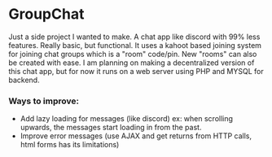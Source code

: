 # GroupChat

Just a side project I wanted to make. A chat app like discord with 99% less features. Really basic, but functional.
It uses a kahoot based joining system for joining chat groups which is a "room" code/pin. New "rooms" can also be created with ease. 
I am planning on making a decentralized version of this chat app, but for now it runs on a web server using PHP and MYSQL for backend.

### Ways to improve:
- Add lazy loading for messages (like discord) ex: when scrolling upwards, the messages start loading in from the past.<br/>
- Improve error messages (use AJAX and get returns from HTTP calls, html forms has its limitations) 
